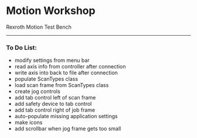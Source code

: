 # Motion Workshop
Rexroth Motion Test Bench

---

### To Do List:
- modify settings from menu bar
- read axis info from controller after connection
- write axis into back to file after connection
- populate ScanTypes class
- load scan frame from ScanTypes class
- create jog controls
- add tab control left of scan frame
- add safety device to tab control
- add tab control right of job frame
- auto-populate missing application settings
- make icons
- add scrollbar when jog frame gets too small